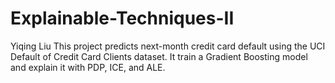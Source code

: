 # Explainable-Techniques-II
Yiqing Liu
This project predicts next-month credit card default using the UCI Default of Credit Card Clients dataset.
It train a Gradient Boosting model and explain it with PDP, ICE, and ALE.
